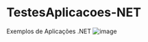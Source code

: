 # TestesAplicacoes-NET
Exemplos de Aplicações .NET
![image](https://github.com/daniloscruz/TestesAplicacoes-NET/assets/90769622/6150bc51-3d70-478a-84b3-01688839bfa5)
